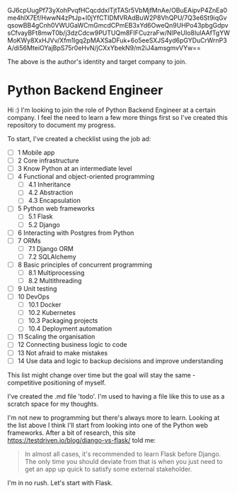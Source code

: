 GJ6cpUugPf73yXohPvqfHCqcddxlTjtTASr5VbMjfMnAe/OBuEAipvP4ZnEa0me4hlX7Ef/HwwN4zPtJp+l0jYfCTIDMVRAdBuW2P8VhQPU/7Q3e6St9iqGvqsowBB4gCnh0VWUGaWCmGmcdCPmEB3xYd6OweQn9UHPo43pbgGdpvsCfvayBFt8mwT0b/j3dzCdcw9PUTUQm8FIFCuzraFw/NlPeUIo8IulAAfTgYWMoKWy8XxHJVv/Xfm1lgq2pMAXSaDFuk+6o5eeSXJS4yd6pGYDuCrWrnP3A/di56MteiOYajBpS75r0eHvN/jCXxYbekN9/m2iJ4amsgmvVYw==

The above is the author's identity and target company to join.

# Python Backend Engineer

Hi :) I'm looking to join the role of Python Backend Engineer at a certain company. I feel the need to learn a few more things first so I've created this repository to document my progress.

To start, I've created a checklist using the job ad:

- [ ] 1 Mobile app
- [ ] 2 Core infrastructure
- [ ] 3 Know Python at an intermediate level
- [ ] 4 Functional and object-oriented programming
    - [ ] 4.1 Inheritance
    - [ ] 4.2 Abstraction
    - [ ] 4.3 Encapsulation
- [ ] 5 Python web frameworks
    - [ ] 5.1 Flask
    - [ ] 5.2 Django
- [ ] 6 Interacting with Postgres from Python
- [ ] 7 ORMs
    - [ ] 7.1 Django ORM
    - [ ] 7.2 SQLAlchemy
- [ ] 8 Basic principles of concurrent programming
    - [ ] 8.1 Multiprocessing
    - [ ] 8.2 Multithreading
- [ ] 9 Unit testing
- [ ] 10 DevOps
    - [ ] 10.1 Docker
    - [ ] 10.2 Kubernetes
    - [ ] 10.3 Packaging projects
    - [ ] 10.4 Deployment automation
- [ ] 11 Scaling the organisation
- [ ] 12 Connecting business logic to code
- [ ] 13 Not afraid to make mistakes
- [ ] 14 Use data and logic to backup decisions and improve understanding

This list might change over time but the goal will stay the same - competitive positioning of myself.

I've created the .md file 'todo'. I'm used to having a file like this to use as a scratch space for my thoughts.

I'm not new to programming but there's always more to learn. Looking at the list above I think I'll start from looking into one of the Python web frameworks. After a bit of research, this site https://testdriven.io/blog/django-vs-flask/ told me:

> In almost all cases, it's recommended to learn Flask before Django. The only time you should deviate from that is when you just need to get an app up quick to satisfy some external stakeholder.

I'm in no rush. Let's start with Flask.
